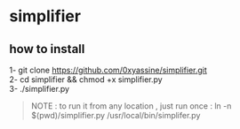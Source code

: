 # simplifier

## how to install

1- git clone https://github.com/0xyassine/simplifier.git <br/>
2- cd simplifier && chmod +x simplifier.py <br/>
3- ./simplifier.py

> NOTE : to run it from any location , just run once : ln -n $(pwd)/simplifier.py /usr/local/bin/simplifer.py